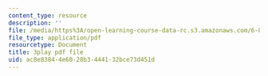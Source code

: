 ```yaml
---
content_type: resource
description: ''
file: /media/https%3A/open-learning-course-data-rc.s3.amazonaws.com/6-832-underactuated-robotics-spring-2009/ac8e83844e6028b3444132bce73d451d_Gho0bmTsnA4.pdf
file_type: application/pdf
resourcetype: Document
title: 3play pdf file
uid: ac8e8384-4e60-28b3-4441-32bce73d451d
---
```

